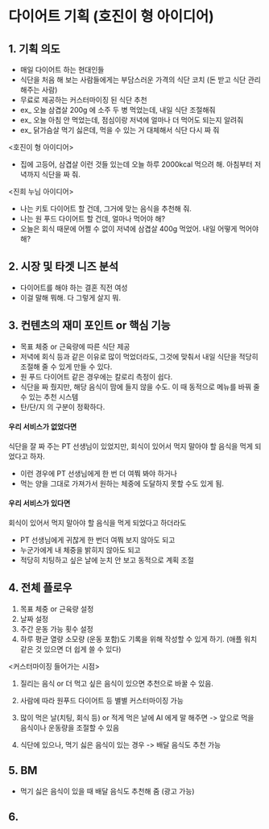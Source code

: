 # 다이어트 기획 (호진이 형 아이디어)

## 1. 기획 의도
- 매일 다이어트 하는 현대인들
- 식단을 처음 해 보는 사람들에게는 부담스러운 가격의 식단 코치 (돈 받고 식단 관리 해주는 사람)
- 무료로 제공하는 커스터마이징 된 식단 추천
- ex_ 오늘 삼겹살 200g 에 소주 두 병 먹었는데, 내일 식단 조절해줘
- ex_ 오늘 아침 안 먹었는데, 점심이랑 저녁에 얼마나 더 먹어도 되는지 알려줘
- ex_ 닭가슴살 먹기 싫은데, 먹을 수 있는 거 대체해서 식단 다시 짜 줘

<호진이 형 아이디어>
- 집에 고등어, 삼겹살 이런 것들 있는데 오늘 하루 2000kcal 먹으려 해. 아침부터 저녁까지 식단을 짜 줘.

<진희 누님 아이디어>
- 나는 키토 다이어트 할 건데, 그거에 맞는 음식을 추천해 줘.
- 나는 원 푸드 다이어트 할 건데, 얼마나 먹어야 해?
- 오늘은 회식 때문에 어쩔 수 없이 저녁에 삼겹살 400g 먹었어. 내일 어떻게 먹어야 해?

## 2. 시장 및 타겟 니즈 분석
- 다이어트를 해야 하는 결혼 직전 여성
- 이걸 말해 뭐해. 다 그렇게 살지 뭐.

## 3. 컨텐츠의 재미 포인트 or 핵심 기능
- 목표 체중 or 근육량에 따른 식단 제공
- 저녁에 회식 등과 같은 이유로 많이 먹었더라도, 그것에 맞춰서 내일 식단을 적당히 조절해 줄 수 있게 만들 수 있다.
- 원 푸드 다이어트 같은 경우에는 칼로리 측정이 쉽다.
- 식단을 짜 줬지만, 해당 음식이 맘에 들지 않을 수도. 이 때 동적으로 메뉴를 바꿔 줄 수 있는 추천 시스템
- 탄/단/지 의 구분이 정확하다.

#### 우리 서비스가 없었다면
식단을 잘 짜 주는 PT 선생님이 있었지만, 회식이 있어서 먹지 말아야 할 음식을 먹게 되었다고 하자.
- 이런 경우에 PT 선생님에게 한 번 더 여쭤 봐야 하거나
- 먹는 양을 그대로 가져가서 원하는 체중에 도달하지 못할 수도 있게 됨.

#### 우리 서비스가 있다면
회식이 있어서 먹지 말아야 할 음식을 먹게 되었다고 하더라도
- PT 선생님에게 귀찮게 한 번더 여쭤 보지 않아도 되고
- 누군가에게 내 체중을 밝히지 않아도 되고
- 적당히 치팅하고 싶은 날에 눈치 안 보고 동적으로 계획 조절

## 4. 전체 플로우
1. 목표 체중 or 근육량 설정
2. 날짜 설정
3. 주간 운동 가능 횟수 설정
4. <Optional>하루 평균 열량 소모량 (운동 포함)도 기록을 위해 작성할 수 있게 하기. (애플 워치 같은 것 있으면 더 쉽게 쓸 수 있다)

<커스터마이징 들어가는 시점>
1. 질리는 음식 or 더 먹고 싶은 음식이 있으면 추천으로 바꿀 수 있음.

2. 사람에 따라 원푸드 다이어트 등 별별 커스터마이징 가능

3. 많이 먹은 날(치팅, 회식 등) or 적게 먹은 날에 AI 에게 말 해주면 -> 앞으로 먹을 음식이나 운동량을 조절할 수 있음

4. 식단에 있으나, 먹기 싫은 음식이 있는 경우 -> 배달 음식도 추천 가능

## 5. BM
- 먹기 싫은 음식이 있을 때 배달 음식도 추천해 줌 (광고 가능)

## 6. 